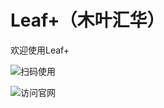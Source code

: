 # Leaf+（木叶汇华）

欢迎使用Leaf+




![扫码使用][1]


  ![访问官网][2]


  [1]: http://img.wehuihua.cn/20181219212731.jpg
  [2]: http://img.wehuihua.cn/20181222180405.png